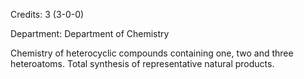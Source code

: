 Credits: 3 (3-0-0)

Department: Department of Chemistry

Chemistry of heterocyclic compounds containing one, two and three heteroatoms. Total synthesis of representative natural products.